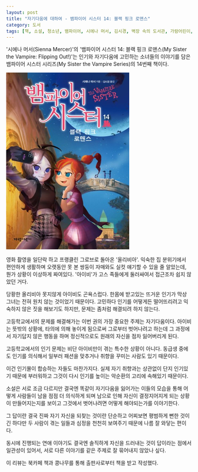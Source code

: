 ```yaml
---
layout: post
title: "자기다움에 대하여 - 뱀파이어 시스터 14: 블랙 핑크 로맨스"
category: 도서
tags: [책, 소설, 청소년, 뱀파이어, 시에나 머서, 김시경, 벽장 속의 도서관, 가람어린이, 북카페 책과 콩나무, 서평]
---
```


'시에나 머서(Sienna Mercer)'의
'뱀파이어 시스터 14: 블랙 핑크 로맨스(My Sister the Vampire: Flipping Out!)'는
인기와 자기다움에 고민하는 소녀들의 이야기를 담은
뱀파이어 시스터 시리즈(My Sister the Vampire Series)의 14번째 책이다.

![표지](/images/my-sister-the-vampire-14-flipping-out-book-h480.jpg)

영화 촬영을 일단락 하고 프랭클린 그로브로 돌아온 '올리비아'.
익숙한 집 분위기에서 편안하게 생활하며
오랫동안 못 본 쌍둥이 자매와도 실컷 얘기할 수 있을 줄 알았는데,
뭔가 상황이 이상하게 짜여있다.
'아이비'가 고스 족들에게 둘러싸여서 접근조차 쉽지 않았던 거다.

당황한 올리비아 못지않게 아이비도 곤욕스럽다.
한몸에 받고있는 뜨거운 인기가 막상 그녀는 전혀 원치 않는 것이었기 때문이다.
고민하다 인기를 어떻게든 떨어뜨리려고 익숙하지 않은 짓을 해보기도 하지만,
문제는 좀처럼 해결되려 하지 않는다.

고등학교에서의 문제를 해결해가는 이번 권의 가장 중요한 주제는 자기다움이다.
아이비는 뜻밖의 상황에, 타의에 의해 놓이게 됨으로써 그로부터 벗어나려고 하는데
그 과정에서 자기답지 않은 행동을 하며 정신적으로도 원래의 자신을 점차 잃어버리게 된다.

고등학교에서의 인기 문제는 비단 아이비만이 겪는 특수한 상황이 아니다.
동급생 중에도 인기를 의식해서 일부러 패션을 맞추거나 취향을 꾸미는 사람도 있기 때문이다.

이건 인기몰이 합승하는 자들도 마찬가지다.
실제 자기 취향과는 상관없이 단지 인기있기 때문에 부러워하고 그것이 다시 인기를 높이는 악순환의 고리에 속해있기 때문이다.

소설은 서로 조금 다르지만 결국엔 똑같이 자기다움을 잃어가는 이들의 모습을 통해
어떻게 사람들이 남을 점점 더 의식하게 되며
남으로 인해 자신이 결정지어지게 되는 상황이 만들어지는지를 보이고
그것에서 벗어나려면 어떻게 해야되는가를 이야기한다.

그 답이란 결국 진짜 자기 자신을 되찾는 것이란 단순하고 어찌보면 평범하게 뻔한 것이긴 하다만
두 사람이 겪는 일들과 심정을 천천히 보여주기 때문에 나름 잘 와닿는 편이다.

동시에 진행되는 연애 이야기도 결국엔 솔직하게 자신을 드러내는 것이 답이라는 점에서 일관성이 있어서,
서로 다른 이야기를 같은 주제로 잘 묶어내지 않았나 싶다.



<div class="im im-info">
이 리뷰는 북카페 책과 콩나무를 통해 출판사로부터 책을 받고 작성했다.
</div>
